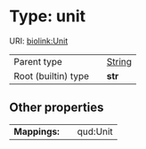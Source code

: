 
# Type: unit




URI: [biolink:Unit](https://w3id.org/biolink/vocab/Unit)

|  |  |  |
| --- | --- | --- |
| Parent type | | [String](type/String.md) |
| Root (builtin) type | | **str** |

## Other properties

|  |  |  |
| --- | --- | --- |
| **Mappings:** | | qud:Unit |

